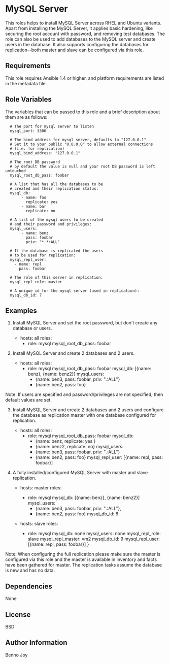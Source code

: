 MySQL Server
============

This roles helps to install MySQL Server across RHEL and Ubuntu variants.
Apart from installing the MySQL Server, it applies basic hardening, like
securing the root account with password, and removing test databases. The role
can also be used to add databases to the MySQL server and create users in the
database. It also supports configuring the databases for replication--both
master and slave can be configured via this role.

Requirements
------------

This role requires Ansible 1.4 or higher, and platform requirements are listed
in the metadata file.

Role Variables
--------------

The variables that can be passed to this role and a brief description about
them are as follows:

      # The port for mysql server to listen
      mysql_port: 3306

      # The bind address for mysql server, defaults to "127.0.0.1"
      # Set it to your public "0.0.0.0" to allow external connections
      # (i.e. for replication)
      mysql_bind_address: "127.0.0.1"

      # The root DB password
      # by default the value is null and your root DB password is left untouched
      mysql_root_db_pass: foobar

      # A list that has all the databases to be
      # created and their replication status:
      mysql_db:                                 
           - name: foo
             replicate: yes
           - name: bar
             replicate: no

      # A list of the mysql users to be created
      # and their password and privileges:
      mysql_users:                              
           - name: benz
             pass: foobar
             priv: "*.*:ALL"

      # If the database is replicated the users
      # to be used for replication:
      mysql_repl_user:                          
        - name: repl
          pass: foobar

      # The role of this server in replication:
      mysql_repl_role: master

      # A unique id for the mysql server (used in replication):
      mysql_db_id: 7

Examples
--------

1) Install MySQL Server and set the root password, but don't create any
database or users.

      - hosts: all
        roles:
        - role: mysql
          mysql_root_db_pass: foobar

2) Install MySQL Server and create 2 databases and 2 users.

      - hosts: all
        roles:
          - role: mysql
            mysql_root_db_pass: foobar
            mysql_db: [{name: benz}, {name: benz2}]
            mysql_users:
              - {name: ben3, pass: foobar, priv: "*.*:ALL"}
              - {name: ben2, pass: foo}

Note: If users are specified and password/privileges are not specified, then
default values are set.

3) Install MySQL Server and create 2 databases and 2 users and configure the
database as replication master with one database configured for replication.

      - hosts: all
        roles:
         - role: mysql
           mysql_root_db_pass: foobar
           mysql_db:
             - {name: benz, replicate: yes }
             - {name: benz2, replicate: no}
           mysql_users:
             - {name: ben3, pass: foobar, priv: "*.*:ALL"}
             - {name: ben2, pass: foo}
           mysql_repl_user: [{name: repl, pass: foobar}]

4) A fully installed/configured MySQL Server with master and slave
replication.

      - hosts: master
        roles:
         - role: mysql
           mysql_db: [{name: benz}, {name: benz2}]
           mysql_users:
             - {name: ben3, pass: foobar, priv: "*.*:ALL"},
             - {name: ben2, pass: foo}
           mysql_db_id: 8

      - hosts: slave
        roles:
         - role: mysql
           mysql_db: none
           mysql_users: none
           mysql_repl_role: slave
           mysql_repl_master: vm2
           mysql_db_id: 9
           mysql_repl_user: [{name: repl, pass: foobar}] }

Note: When configuring the full replication please make sure the master is
configured via this role and the master is available in inventory and facts
have been gathered for master. The replication tasks assume the database is
new and has no data.


Dependencies
------------

None

License
-------

BSD

Author Information
------------------

Benno Joy
 

